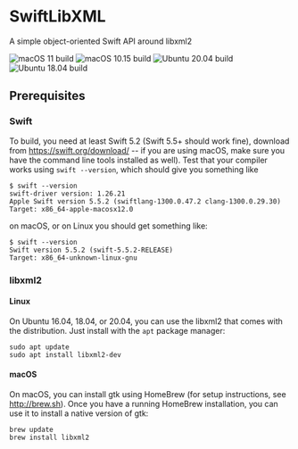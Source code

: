 # SwiftLibXML
A simple object-oriented Swift API around libxml2

![macOS 11 build](https://github.com/rhx/SwiftLibXML/workflows/macOS%2011/badge.svg)
![macOS 10.15 build](https://github.com/rhx/SwiftLibXML/workflows/macOS%2010.15/badge.svg)
![Ubuntu 20.04 build](https://github.com/rhx/SwiftLibXML/workflows/Ubuntu%2020.04/badge.svg)
![Ubuntu 18.04 build](https://github.com/rhx/SwiftLibXML/workflows/Ubuntu%2018.04/badge.svg)

## Prerequisites

### Swift

To build, you need at least Swift 5.2 (Swift 5.5+ should work fine), download from https://swift.org/download/ -- if you are using macOS, make sure you have the command line tools installed as well).  Test that your compiler works using `swift --version`, which should give you something like

	$ swift --version
	swift-driver version: 1.26.21
	Apple Swift version 5.5.2 (swiftlang-1300.0.47.2 clang-1300.0.29.30)
	Target: x86_64-apple-macosx12.0

on macOS, or on Linux you should get something like:

	$ swift --version
	Swift version 5.5.2 (swift-5.5.2-RELEASE)
	Target: x86_64-unknown-linux-gnu

### libxml2

#### Linux

On Ubuntu 16.04, 18.04, or 20.04, you can use the libxml2 that comes with the distribution.  Just install with the `apt` package manager:

	sudo apt update
	sudo apt install libxml2-dev

#### macOS

On macOS, you can install gtk using HomeBrew (for setup instructions, see http://brew.sh).  Once you have a running HomeBrew installation, you can use it to install a native version of gtk:

	brew update
	brew install libxml2
